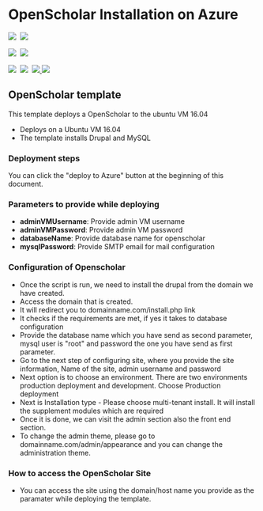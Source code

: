 # OpenScholar Installation on Azure

<IMG SRC="https://azbotstorage.blob.core.windows.net/badges/OpenScholar/PublicLastTestDate.svg" />&nbsp;
<IMG SRC="https://azbotstorage.blob.core.windows.net/badges/OpenScholar/PublicDeployment.svg" />&nbsp;

<IMG SRC="https://azbotstorage.blob.core.windows.net/badges/OpenScholar/FairfaxLastTestDate.svg" />&nbsp;
<IMG SRC="https://azbotstorage.blob.core.windows.net/badges/OpenScholar/FairfaxDeployment.svg" />&nbsp;

<IMG SRC="https://azbotstorage.blob.core.windows.net/badges/OpenScholar/BestPracticeResult.svg" />&nbsp;
<IMG SRC="https://azbotstorage.blob.core.windows.net/badges/OpenScholar/CredScanResult.svg" />&nbsp;
<a href="https://portal.azure.com/#create/Microsoft.Template/uri/https%3A%2F%2Fraw.githubusercontent.com%2FAzure%2Fazure-quickstart-templates%2Fmaster%2FOpenScholar%2Fazuredeploy.json" target="_blank">
    <img src="http://azuredeploy.net/deploybutton.png"/>
</a>
<a href="http://armviz.io/#/?load=https%3A%2F%2Fraw.githubusercontent.com%2FAzure%2Fazure-quickstart-templates%2Fmaster%2FOpenScholar%2Fazuredeploy.json" target="_blank">
    <img src="http://armviz.io/visualizebutton.png"/>
</a>

## OpenScholar template 

This template deploys a OpenScholar to the ubuntu VM 16.04
* Deploys on a Ubuntu VM 16.04
* The template installs Drupal and MySQL


### Deployment steps

You can click the "deploy to Azure" button at the beginning of this document.

### Parameters to provide while deploying

+ **adminVMUsername**: Provide admin VM username
+ **adminVMPassword**: Provide admin VM password
+ **databaseName**: Provide database name for openscholar
+ **mysqlPassword**: Provide SMTP email for mail configuration

### Configuration of Openscholar 

* Once the script is run, we need to install the drupal from the domain we have created.
* Access the domain that is created.
* It will redirect you to domainname.com/install.php link
* It checks if the requirements are met, if yes it takes to database configuration
* Provide the database name which you have send as second parameter, mysql user is "root" and password the one you have send as first parameter.
* Go to the next step of configuring site, where you provide the site information, Name of the site, admin username and password
* Next option is to choose an environment. There are two environments production deployment and development. Choose Production deployment
* Next is Installation type - Please choose multi-tenant install. It will install the supplement modules which are required
* Once it is done, we can visit the admin section also the front end section.
* To change the admin theme, please go to domainname.com/admin/appearance and you can change the administration theme.

### How to access the OpenScholar Site
* You can access the site using the domain/host name you provide as the paramater while deploying the template. 
